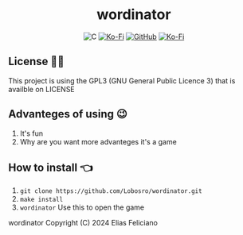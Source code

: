 <div align="center">
  <h1>wordinator</h1>
</div>
<div align="center">  
  
  ![C](https://img.shields.io/badge/c-%2300599C.svg?style=for-the-badge&logo=c&logoColor=white)
  <a href="https://ko-fi.com/lobosro"><img alt="Ko-Fi" src="https://img.shields.io/badge/Ko--fi-F16061?style=for-the-badge&logo=ko-fi&logoColor=white"></img></a>
  <a href="https://github.com/Lobosro/flatpak_installer"><img alt="GitHub" src="https://img.shields.io/badge/github-%23121011.svg?style=for-the-badge&logo=github&logoColor=white"></img></a>
  <a href="mailto: eliaszarrouk@gmail.com"><img alt="Ko-Fi" src="https://img.shields.io/badge/Gmail-D14836?style=for-the-badge&logo=gmail&logoColor=white"></img></a>
</div>

## License 🧑‍⚖️
This project is using the GPL3 (GNU General Public Licence 3) that is availble on LICENSE

## Advanteges of using 😉
1. It's fun
2. Why are you want more advanteges it's a game

## How to install 👈

1. `git clone https://github.com/Lobosro/wordinator.git`
2. `make install`
3. `wordinator` Use this to open the game


wordinator  Copyright (C) 2024 Elias Feliciano
